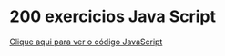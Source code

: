 # 200 exercicios Java Script
[Clique aqui para ver o código JavaScript](TodasAtividades/Atividade01.js)

